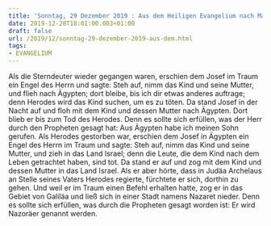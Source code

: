 ```yaml
---
title: 'Sonntag, 29 Dezember 2019 : Aus dem Heiligen Evangelium nach Matthäus - Mt 2,13-15.19-23.'
date: 2019-12-28T18:01:00.003+01:00
draft: false
url: /2019/12/sonntag-29-dezember-2019-aus-dem.html
tags: 
- EVANGELIUM
---
```


Als die Sterndeuter wieder gegangen waren, erschien dem Josef im Traum ein Engel des Herrn und sagte: Steh auf, nimm das Kind und seine Mutter, und flieh nach Ägypten; dort bleibe, bis ich dir etwas anderes auftrage; denn Herodes wird das Kind suchen, um es zu töten. Da stand Josef in der Nacht auf und floh mit dem Kind und dessen Mutter nach Ägypten. Dort blieb er bis zum Tod des Herodes. Denn es sollte sich erfüllen, was der Herr durch den Propheten gesagt hat: Aus Ägypten habe ich meinen Sohn gerufen. Als Herodes gestorben war, erschien dem Josef in Ägypten ein Engel des Herrn im Traum und sagte: Steh auf, nimm das Kind und seine Mutter, und zieh in das Land Israel; denn die Leute, die dem Kind nach dem Leben getrachtet haben, sind tot. Da stand er auf und zog mit dem Kind und dessen Mutter in das Land Israel. Als er aber hörte, dass in Judäa Archelaus an Stelle seines Vaters Herodes regierte, fürchtete er sich, dorthin zu gehen. Und weil er im Traum einen Befehl erhalten hatte, zog er in das Gebiet von Galiläa und ließ sich in einer Stadt namens Nazaret nieder. Denn es sollte sich erfüllen, was durch die Propheten gesagt worden ist: Er wird Nazoräer genannt werden.